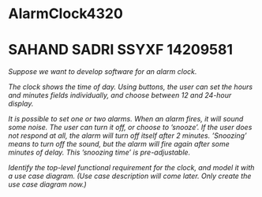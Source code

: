 # AlarmClock4320
# SAHAND SADRI SSYXF 14209581

*Suppose we want to develop software for an alarm clock.*

*The clock shows the time of day. Using buttons, the user can set the hours and minutes fields individually, and choose between 12 and 24-hour display.*

*It is possible to set one or two alarms. When an alarm fires, it will sound some noise. The user can turn it off, or choose to ’snooze’. If the user does not respond at all, the alarm will turn off itself after 2 minutes. ’Snoozing’ means to turn off the sound, but the alarm will fire again after some minutes of delay. This ’snoozing time’ is pre-adjustable.*

*Identify the top-level functional requirement for the clock, and model it with a use case diagram.  (Use case description will come later.  Only create the use case diagram now.)*



